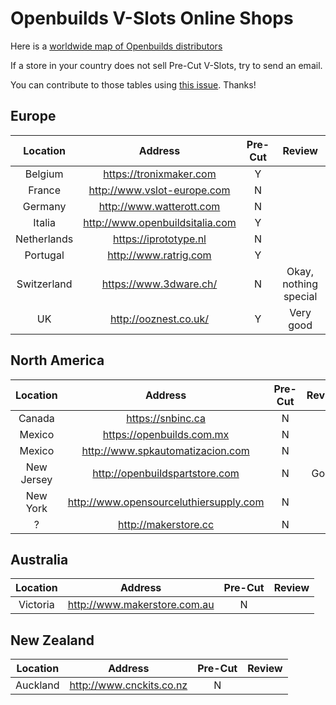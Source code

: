 # Openbuilds V-Slots Online Shops

Here is a [worldwide map of Openbuilds distributors](https://www.google.com/maps/d/u/0/viewer?mid=1pluH7gcGIW6e3wA9oDI7jkD65Ds&hl=en_US&ll=42.83187019940536%2C-15.35732429999996&z=3)

If a store in your country does not sell Pre-Cut V-Slots, try to send an email.

You can contribute to those tables using [this issue](https://github.com/gregsaun/prusa_i3_bear_upgrade/issues/4). Thanks!


## Europe

| Location | Address | Pre-Cut | Review |
|:--------:|:-------:|:-------:|:------:|
| Belgium | https://tronixmaker.com | Y | |
| France | http://www.vslot-europe.com | N | |
| Germany | http://www.watterott.com | N | |
| Italia | http://www.openbuildsitalia.com | Y | |
| Netherlands | https://iprototype.nl | N | |
| Portugal | http://www.ratrig.com | Y | |
| Switzerland | https://www.3dware.ch/ | N | Okay, nothing special |
| UK | http://ooznest.co.uk/ | Y | Very good |


## North America

| Location | Address | Pre-Cut | Review |
|:--------:|:-------:|:-------:|:------:|
| Canada | https://snbinc.ca | N | |
| Mexico | https://openbuilds.com.mx | N | |
| Mexico | http://www.spkautomatizacion.com | N | |
| New Jersey | http://openbuildspartstore.com | N | Good |
| New York | http://www.opensourceluthiersupply.com | N | |
| ? | http://makerstore.cc | N | |


## Australia

| Location | Address | Pre-Cut | Review |
|:--------:|:-------:|:-------:|:------:|
| Victoria | http://www.makerstore.com.au | N | |


## New Zealand

| Location | Address | Pre-Cut | Review |
|:--------:|:-------:|:-------:|:------:|
| Auckland | http://www.cnckits.co.nz | N | |